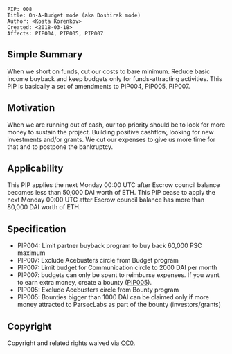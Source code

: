     PIP: 008
    Title: On-A-Budget mode (aka Doshirak mode)
    Author: <Kosta Korenkov>
    Created: <2018-03-18>
    Affects: PIP004, PIP005, PIP007


## Simple Summary
When we short on funds, cut our costs to bare minimum. Reduce basic income buyback and keep budgets only for funds-attracting activities.
This PIP is basically a set of amendments to PIP004, PIP005, PIP007.

## Motivation
When we are running out of cash, our top priority should be to look for more money to sustain the project. Building positive cashflow, looking for new investments and/or grants. We cut our expenses to give us more time for that and to postpone the bankruptcy.

## Applicability
This PIP applies the next Monday 00:00 UTC after Escrow council balance becomes less than 50,000 DAI worth of ETH.
This PIP cease to apply the next Monday 00:00 UTC after Escrow council balance has more than 80,000 DAI worth of ETH.

## Specification
- PIP004: Limit partner buyback program to buy back 60,000 PSC maximum
- PIP007: Exclude Acebusters circle from Budget program
- PIP007: Limit budget for Communication circle to 2000 DAI per month
- PIP007: budgets can only be spent to reimburse expenses. If you want to earn extra money, create a bounty ([PIP005](https://github.com/parsec-labs/PIPs/blob/master/PIPS/pip-005.md)).
- PIP005: Exclude Acebusters circle from Bounty program
- PIP005: Bounties bigger than 1000 DAI can be claimed only if more money attracted to ParsecLabs as part of the bounty (investors/grants)

## Copyright
Copyright and related rights waived via [CC0](https://creativecommons.org/publicdomain/zero/1.0/).
